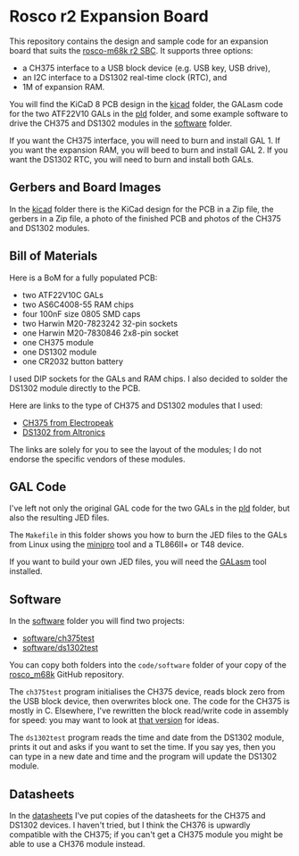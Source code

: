 # Rosco r2 Expansion Board

This repository contains the design and sample code for an expansion
board that suits the [rosco-m68k r2 SBC](https://rosco-m68k.com/).
It supports three options:

 - a CH375 interface to a USB block device (e.g. USB key, USB drive),
 - an I2C interface to a DS1302 real-time clock (RTC), and
 - 1M of expansion RAM.

You will find the KiCaD 8 PCB design in the [kicad](kicad) folder, the
GALasm code for the two ATF22V10 GALs in the [pld](pld) folder, and some
example software to drive the CH375 and DS1302 modules in the
[software](software) folder.

If you want the CH375 interface, you will need to burn and install GAL 1.
If you want the expansion RAM, you will beed to burn and install GAL 2.
If you want the DS1302 RTC, you will need to burn and install both GALs.

## Gerbers and Board Images

In the [kicad](kicad) folder there is the KiCad design for the PCB in a Zip
file, the gerbers in a Zip file, a photo of the finished PCB and photos
of the CH375 and DS1302 modules.

## Bill of Materials

Here is a BoM for a fully populated PCB:

 - two ATF22V10C GALs
 - two AS6C4008-55 RAM chips
 - four 100nF size 0805 SMD caps
 - two Harwin M20-7823242 32-pin sockets
 - one Harwin M20-7830846 2x8-pin socket
 - one CH375 module
 - one DS1302 module
 - one CR2032 button battery

I used DIP sockets for the GALs and RAM chips.
I also decided to solder the DS1302 module directly to the PCB.

Here are links to the type of CH375 and DS1302 modules that I used:

 - [CH375 from Electropeak](https://electropeak.com/ch375b-read-and-write-usb-host-interface-communication-module)
 - [DS1302 from Altronics](https://www.altronics.com.au/p/z6207-ds1302-real-time-clock-module/)

The links are solely for you to see the layout of the modules; I do not
endorse the specific vendors of these modules.

## GAL Code

I've left not only the original GAL code for the two GALs in 
the [pld](pld) folder, but also the resulting JED files.

The `Makefile` in this folder shows you how to burn the JED files to
the GALs from Linux using the
[minipro](https://gitlab.com/DavidGriffith/minipro)
tool and a TL866II+ or T48 device.

If you want to build your own JED files, you will need the
[GALasm](https://github.com/daveho/GALasm) tool installed.

## Software

In the [software](software) folder you will find two projects:

 - [software/ch375test](software/ch375test)
 - [software/ds1302test](software/ds1302test)

You can copy both folders into the `code/software` folder of your copy
of the [rosco_m68k](https://github.com/rosco-m68k/rosco_m68k) GitHub
repository.

The `ch375test` program initialises the CH375 device, reads block zero
from the USB block device, then overwrites block one.
The code for the CH375 is mostly in C. Elsewhere, I've rewritten the block
read/write code in assembly for speed: you may want to look at
[that version](https://github.com/EtchedPixels/FUZIX/blob/master/Kernel/platform/platform-rosco-r2/p68000.S) for ideas.

The `ds1302test` program reads the time and date from the DS1302 module,
prints it out and asks if you want to set the time. If you say yes, then
you can type in a new date and time and the program will update the
DS1302 module.

## Datasheets

In the [datasheets](folder) I've put copies of the datasheets
for the CH375 and DS1302 devices. I haven't tried, but I think
the CH376 is upwardly compatible with the CH375; if you can't
get a CH375 module you might be able to use a CH376 module instead.
